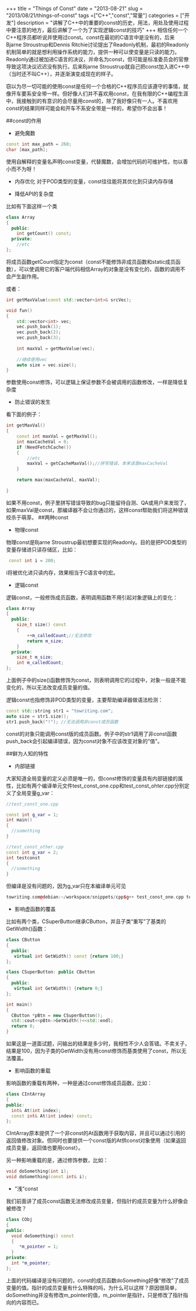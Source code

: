 +++
title = "Things of Const"
date = "2013-08-21"
slug = "2013/08/21/things-of-const"
tags =["C++","const","常量"]
categories = ["开发"]
description = "讲解了C++中的重要的const的历史，用法，用处及使用过程中要注意的地方，最后讲解了一个为了实现逻辑const的技巧"
+++
相信任何一个C++程序员都听说并使用过const。const在最初的C语言中是没有的，后来Bjarne Stroustrup和Dennis Ritchie讨论提出了Readonly机制，最初的Readonly机制简单的就是想利用操作系统的能力，提供一种可以使变量是只读的能力。Readonly通过被加进C语言的决议，并命名为const，但可能是标准委员会的官僚导致这项决议迟迟没有执行。后来Bjarne Stroustrup就自己把const加入进C++中（当时还不叫C++），并逐渐演变成现在的样子。

窃以为尽一切可能的使用const是任何一个合格的C++程序员应该遵守的事情，就像开车要系安全带一样。但好像人们并不喜欢用const，在我有限的C++编程生涯中，我接触到的有意识的会尽量用const的，除了我好像只有一人。不喜欢用const的结果同样可能会和开车不系安全带是一样的，希望你不会出事！

##const的作用
 * 避免魔数

```cpp
const int max_path = 260;
char [max_path];
```
使用自解释的变量名声明const变量，代替魔数，会增加代码的可维护性，勿以善小而不为呀！

 * 内存优化 对于POD类型的变量，const往往能将其优化到只读内存存储

 * 降低API的复杂度

比如有下面这样一个类
```cpp
class Array
{
  public:
    int getCount() const;
  private:
    //etc
};
``` 
将成员函数getCount指定为const（const不能修饰非成员函数和static成员函数），可以使调用它的客户端代码相信Array的对象是没有变化的，函数的调用不会产生副作用。

或者：
```cpp
int getMaxValue(const std::vector<int>& srcVec);

void fun()
{
    std::vector<int> vec;
    vec.push_back(1);
    vec.push_back(2);
    vec.push_back(3);
    
    int maxVal = getMaxValue(vec);    
    
    //继续使用vec
    auto size = vec.size();
}
```
参数使用const修饰，可以逻辑上保证参数不会被调用的函数修改，一样是降低复杂度

 * 防止错误的发生

看下面的例子：
```cpp
int getMaxVal()
{
    const int maxVal = getMaxVal();
    int maxCacheVal = 0;
    if (NeedFetchCache())
    {
        //etc
        maxVal = getCacheMaxVal();//拼写错误，本来该是maxCacheVal
    }
    
    return max(maxCacheVal, maxVal);
     
}
```

如果不用const，例子里拼写错误导致的bug只能留待自测、QA或用户来发现了，如果maxVal是const，那编译器不会让你通过的，这样const帮助我们将这种错误绞杀于萌芽。
##两种const
* 物理const

物理const是Bjarne Stroustrup最初想要实现的Readonly。目的是把POD类型的变量存储进只读存储区，比如：
```cpp
 const int i = 200;
```
i将被优化进只读内存，效果相当于C语言中的宏。

* 逻辑const

逻辑const，一般修饰成员函数，表明调用函数不用引起对象逻辑上的变化：
```cpp
class Array
{
  public:
    size_t size() const
    {
        ++m_calledCount;//无法修改
        return m_size;    
    }
  private:
    size_t m_size;
    int m_calledCount;
};
```
上面例子中的size()函数修饰为const，则表明调用它的过程中，对象一般是不能变化的，所以无法改变成员变量的值。

逻辑const也指修饰非POD类型的变量，主要帮助编译器做语法检测：
```cpp
const std::string str1 = "towriting.com";
auto size = str1.size();
str1.push_back("!"); //无法调用非const成员函数
```
const的对象只能调用const版的成员函数。例子中的str1调用了非const函数push_back会引起编译错误，因为const对象不应该改变对象的“值"。

##鲜为人知的特性
 * 内部链接
 
大家知道全局变量的定义必须是唯一的，但const修饰的变量具有内部链接的属性，比如有两个编译单元文件test_const_one.cpp和test_const_ohter.cpp分别定义了全局变量g_var：
```cpp
//test_const_one.cpp

const int g_var = 1;
int main()
{
  //something
}

//test_const_other.cpp
const int g_var = 2;
int testconst
{
  //something
}

```
但编译是没有问题的，因为g_var只在本编译单元可见
```cpp
towriting.com@debian:~/workspace/snippets/cpp$g++ test_const_one.cpp test_const_other.cpp
``` 

 * 影响虚函数的覆盖

比如有两个类，CSuperButton继承CButton，并且子类“重写”了基类的GetWidth()函数：
```cpp
class CButton
{
  public:
   virtual int GetWidth() const {return 100;}
};

class CSuperButton: public CButton
{
  public:
   virtual int GetWidth() {return 0;}
};

int main()
{
  CButton *pBtn = new CSuperButton();
  std::cout<<pBtn->GetWidth()<<std::endl;
  return 0;
}
```

如果这是一道面试题，问输出的结果是多少时，我相性不少人会答错。不卖关子，结果是100，因为子类的GetWidth没有用const修饰而基类使用了const，所以无法覆盖。

 * 影响函数的重载

影响函数的重载有两种，一种是通过const修饰成员函数，比如：
 
```cpp
class CIntArray
{
public:
  int& At(int index);
  const int& At(int index) const;
};
```
CIntArray原本提供了一个非const的At函数用于获取内容，并且可以通过引用的返回值修改对象。但同时也要提供一个const版的At供const对象使用（如果返回成员变量，返回值也要用const）。

另一种影响重载的是，通过修饰参数，比如：
```cpp
void doSomething(int i);
void doSomething(const int& i);
```

 * "浅"const

我们前面讲了成员const函数无法修改成员变量，但指针的成员变量为什么好像会被修改？
```cpp
class CObj
{
public:
  void doSomething() const
  {
     *m_pointer = 1;
  }
private:
  int *m_pointer;
};
```
上面的代码编译是没有问题的，const的成员函数doSomething好像"修改"了成员变量的值。指针的成员变量有什么特殊的吗，为什么可以这样？原因很简单，doSomething并没有修改m_pointer的值，m_pointer是指针，只是修改了指针指向的内容而已。
